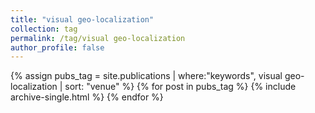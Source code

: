 ```yaml
---
title: "visual geo-localization"
collection: tag
permalink: /tag/visual geo-localization
author_profile: false
---
```

{% assign pubs_tag = site.publications | where:"keywords", visual geo-localization | sort: "venue" %}
{% for post in pubs_tag %}
  {% include archive-single.html %}
{% endfor %}